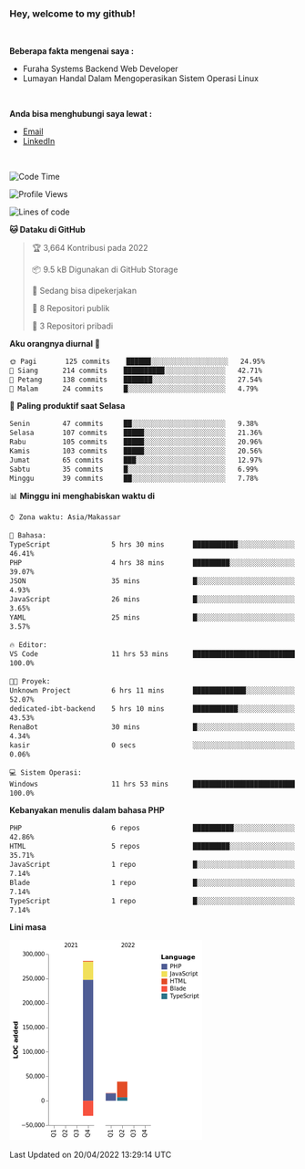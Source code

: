 <h3>Hey, welcome to my github!</h3>

<br>

<p><strong>Beberapa fakta mengenai saya :</strong></p>

<ul>
  <li>Furaha Systems Backend Web Developer</li>
  <li>Lumayan Handal Dalam Mengoperasikan Sistem Operasi Linux</li>
</ul>

<br>

<p><strong>Anda bisa menghubungi saya lewat :</strong></p>

<ul>
  <li><a href="mailto:renaldiapriyanto419@gmail.com">Email</a></li>
  <li><a href="https://www.linkedin.com/in/renaldi-kadang-314314206/">LinkedIn</a></li>
</ul>

<br>

<!--START_SECTION:waka-->
![Code Time](http://img.shields.io/badge/Code%20Time-90%20hrs%2055%20mins-blue)

![Profile Views](http://img.shields.io/badge/Profil%20dilihat-1-blue)

![Lines of code](https://img.shields.io/badge/Sejak%20Hello%20World%20aku%20telah%20menulis-310%20Thousand%20baris%20kode-blue)

**🐱 Dataku di GitHub** 

> 🏆 3,664 Kontribusi pada 2022
 > 
> 📦 9.5 kB Digunakan di GitHub Storage 
 > 
> 💼 Sedang bisa dipekerjakan
 > 
> 📜 8 Repositori publik 
 > 
> 🔑 3 Repositori pribadi  
 > 
**Aku orangnya diurnal 🐤** 

```text
🌞 Pagi       125 commits    ██████░░░░░░░░░░░░░░░░░░░   24.95% 
🌆 Siang      214 commits    ██████████░░░░░░░░░░░░░░░   42.71% 
🌃 Petang     138 commits    ███████░░░░░░░░░░░░░░░░░░   27.54% 
🌙 Malam      24 commits     █░░░░░░░░░░░░░░░░░░░░░░░░   4.79%

```
📅 **Paling produktif saat Selasa** 

```text
Senin        47 commits     ██░░░░░░░░░░░░░░░░░░░░░░░   9.38% 
Selasa       107 commits    █████░░░░░░░░░░░░░░░░░░░░   21.36% 
Rabu         105 commits    █████░░░░░░░░░░░░░░░░░░░░   20.96% 
Kamis        103 commits    █████░░░░░░░░░░░░░░░░░░░░   20.56% 
Jumat        65 commits     ███░░░░░░░░░░░░░░░░░░░░░░   12.97% 
Sabtu        35 commits     █░░░░░░░░░░░░░░░░░░░░░░░░   6.99% 
Minggu       39 commits     ██░░░░░░░░░░░░░░░░░░░░░░░   7.78%

```


📊 **Minggu ini menghabiskan waktu di** 

```text
⌚︎ Zona waktu: Asia/Makassar

💬 Bahasa: 
TypeScript               5 hrs 30 mins       ███████████░░░░░░░░░░░░░░   46.41% 
PHP                      4 hrs 38 mins       █████████░░░░░░░░░░░░░░░░   39.07% 
JSON                     35 mins             █░░░░░░░░░░░░░░░░░░░░░░░░   4.93% 
JavaScript               26 mins             █░░░░░░░░░░░░░░░░░░░░░░░░   3.65% 
YAML                     25 mins             █░░░░░░░░░░░░░░░░░░░░░░░░   3.57%

🔥 Editor: 
VS Code                  11 hrs 53 mins      █████████████████████████   100.0%

🐱‍💻 Proyek: 
Unknown Project          6 hrs 11 mins       █████████████░░░░░░░░░░░░   52.07% 
dedicated-ibt-backend    5 hrs 10 mins       ███████████░░░░░░░░░░░░░░   43.53% 
RenaBot                  30 mins             █░░░░░░░░░░░░░░░░░░░░░░░░   4.34% 
kasir                    0 secs              ░░░░░░░░░░░░░░░░░░░░░░░░░   0.06%

💻 Sistem Operasi: 
Windows                  11 hrs 53 mins      █████████████████████████   100.0%

```

**Kebanyakan menulis dalam bahasa PHP** 

```text
PHP                      6 repos             ██████████░░░░░░░░░░░░░░░   42.86% 
HTML                     5 repos             █████████░░░░░░░░░░░░░░░░   35.71% 
JavaScript               1 repo              █░░░░░░░░░░░░░░░░░░░░░░░░   7.14% 
Blade                    1 repo              █░░░░░░░░░░░░░░░░░░░░░░░░   7.14% 
TypeScript               1 repo              █░░░░░░░░░░░░░░░░░░░░░░░░   7.14%

```


**Lini masa**

![Chart not found](https://raw.githubusercontent.com/Sylent-Sys/Sylent-Sys/main/charts/bar_graph.png) 


 Last Updated on 20/04/2022 13:29:14 UTC
<!--END_SECTION:waka-->
